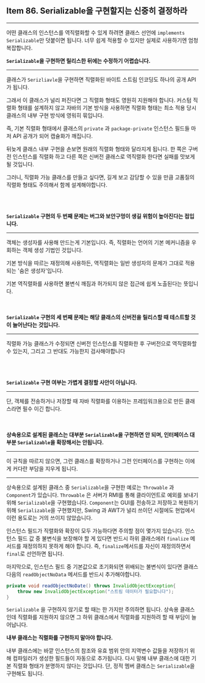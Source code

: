 ## Item 86. Serializable을 구현할지는 신중히 결정하라
***

어떤 클래스의 인스턴스를 역직렬화할 수 있게 하려면 클래스 선언에 `implements Serializable`만
덧붙이면 됩니다. 너무 쉽게 적용할 수 있지만 실제로 사용하기엔 엄청 복잡합니다.

**`Serializable`을 구현하면 릴리스한 뒤에는 수정하기 어렵습니다.**
***
클래스가 `Serizliavle`을 구현하면 직렬화된 바이트 스트림 인코딩도 하나의 공개 API가 됩니다.

그래서 이 클래스가 널리 퍼진다면 그 직렬화 형태도 영원히 지원해야 합니다. 커스텀 직렬화 형태를 설계하지 않고
자바의 기본 방식을 사용하면 직렬화 형태는 최소 적용 당시 클래스의 내부 구현 방식에 영워히 묶입니다. 

즉, 기본 직렬화 형태에서 클래스의 `private` 과 `package-private` 인스턴스 필드들 마저 API 공개가 되어
캡슐화가 깨집니다.

뒤늦게 클래스 내부 구현을 손보면 원래의 직렬화 형태와 달라지게 됩니다. 한 쪽은 구버전 인스턴스를 직렬화 하고 다른 쪽은 신버전 클래스로 역직렬화 한다면 실패를 맛보게 될 것입니다.

그러니, 직렬화 가능 클래스를 만들고 싶다면, 길게 보고 감당할 수 있을 만큼 고품질의 직렬화 형태도 주의해서 함께 설계해야합니다.

<br></br>

**`Serializable` 구현의 두 번째 문제는 버그와 보안구멍이 생길 위험이 높아진다는 접입니다.**
***
객체는 생성자를 사용해 만드는게 기본입니다. 즉, 직렬화는 언어의 기본 메커니즘을 우회하는 객체 생성 기법인 것입니다.

기본 방식을 따르는 재정의해 사용하든, 역직렬화는 일반 생성자의 문제가 그대로 적용되는 '숨은 생성자'입니다.

기본 역직렬화를 사용하면 불변식 깨짐과 허가되지 않은 접근에 쉽게 노출된다는 뜻입니다.

<br></br>
**`Serializable` 구현의 세 번째 문제는 해당 클래스의 신버전을 릴리스할 때 테스트할 것이 늘어난다는 것입니다.**
***
직렬화 가능 클래스가 수정되면 신버전 인스턴스를 직렬화한 후 구버전으로 역직렬화할 수 있는지, 그리고 그 반대도 가능한지 검사해야합니다

<br></br>

**`Serializable` 구현 여부는 가볍게 결정할 사안이 아닙니다.**
***
단, 객체를 전송하거나 저장할 때 자바 직렬화를 이용하는 프레임워크용으로 만든 클래스라면 필수 이긴 합니다.

<br></br>
**상속용으로 설계된 클래스는 대부분 `Serializable`을 구현하면 안 되며, 인터페이스 대부분 `Serializable`을 확장해서는 안됩니다.**
***
이 규칙을 따르지 않으면, 그런 클래스를 확장하거나 그런 인터페이스를 구현하는 이에게 커다란 부담을 지우게 됩니다.

***

상속용으로 설계된 클래스 중 `Serializable`을 구현한 예로는 `Throwable` 과 `Component`가 있습니다.
`Throwable` 은 서버가 RMI를 통해 클라이언트로 예외를 보내기 위해 `Serializable`을 구현했습니다.
`Component`는 GUI를 전송하고 저장하고 복원하기 위해 `Serializable`을 구현했지만, Swing 과 AWT가 널리 쓰이던 시절에도 현업에서 이런 용도로는 거의
쓰이지 않았습니다.

인스턴스 필드가 직렬화와 확장이 모두 가능하다면 주의할 점이 몇가지 있습니다. 인스턴스 필드 값 중 불변식을 보장해야 할 게 있다면
반드시 하위 클래스에러 `finalize` 메서드를 재정의하지 못하게 해야 합니다. 즉, `finalize`메서드를 자신이 재정의하면서 `final`로 선언하면 됩니다.

마지막으로, 인스턴스 필드 중 기본값으로 초기화되면 위배되는 불변식이 있다면 클래스 다음의 `readObjectNoData` 메서드를 반드시 추가해야합니다.

```java
private void readObjectNoDate() throws InvalidObjectException{
    throw new InvalidObjectException("스트림 데이터가 필요합니다");    
}
```

`Serializable` 을 구현하지 않기로 할 때는 한 가지만 주의하면 됩니다. 상속용 클래스인데 직렬화를 지원하지 않으면 그 하위 클래스에서 직렬화를 지원하려 할 때 부담이
늘어납니다.

**내부 클래스는 직렬화를 구현하지 말아야 합니다.**

내부 클래스에는 바깥 인스턴스의 참조와 유효 범위 안의 지역변수 값들을 저장하기 위해 컴파일러가 생성한 필드들이 자동으로 추가됩니다.
다시 말해 내부 클래스에 대한 기본 직렬화 형태가 분명하지 않다는 것입니다. 단, 정적 멤버 클래스는 `Serializable`을 구현해도 됩니다.